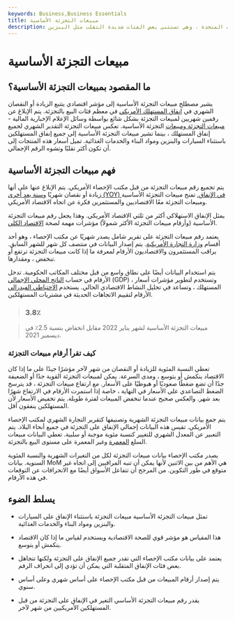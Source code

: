 ```yaml
---
keywords: Business,Business Essentials
title: مبيعات التجزئة الأساسية
description: تعتبر مبيعات التجزئة الأساسية مؤشرًا اقتصاديًا لقوة تجارة التجزئة في الولايات المتحدة ، وهي تستثني بعض الفئات شديدة التقلب مثل البنزين.
---
```


# مبيعات التجزئة الأساسية
## ما المقصود بمبيعات التجزئة الأساسية؟

يشير مصطلح مبيعات التجزئة الأساسية إلى مؤشر اقتصادي يتتبع الزيادة أو النقصان الشهري في [إنفاق المستهلك الأمريكي](/consumer-spending) في معظم فئات البيع بالتجزئة. يتم الإبلاغ عن رقمين شهريين لمبيعات التجزئة بشكل شائع بواسطة وسائل الإعلام الإخبارية المالية - [مبيعات التجزئة ومبيعات](/retail-sales) التجزئة الأساسية. تعكس مبيعات التجزئة التقدير الشهري لجميع إنفاق المستهلك ، بينما تشير مبيعات التجزئة الأساسية إلى جميع إنفاق المستهلكين باستثناء السيارات والبنزين ومواد البناء والخدمات الغذائية. تميل أسعار هذه المنتجات إلى أن تكون أكثر تقلبًا وتشوه الرقم الإجمالي.

## فهم مبيعات التجزئة الأساسية

يتم تجميع رقم مبيعات التجزئة من قبل مكتب الإحصاء الأمريكي. يتم الإبلاغ عنها على أنها زيادة أو نقصان شهريًا [وسنة بعد أخرى (YOY) في الإنفاق.](/year-over-year) تمنح مبيعات التجزئة الأساسية ومبيعات التجزئة معًا الاقتصاديين والمستثمرين فكرة عن اتجاه الاقتصاد الأمريكي.

يمثل الإنفاق الاستهلاكي أكثر من ثلثي الاقتصاد الأمريكي. وهذا يجعل رقم مبيعات التجزئة الأساسية (وأرقام مبيعات التجزئة الأكثر شمولاً) مؤشرات مهمة لصحة [الاقتصاد الكلي](/economy).

يعتمد رقم مبيعات التجزئة على تقرير شامل يصدر شهريًا عن مكتب الإحصاء ، وهو أحد أقسام [وزارة التجارة الأمريكية](/department-of-commerce). يتم إصدار البيانات في منتصف كل شهر للشهر السابق. يراقب المستثمرون والاقتصاديون الأرقام لمعرفة ما إذا كانت مبيعات التجزئة ترتفع أو تنخفض ، ومقدارها.

يتم استخدام البيانات أيضًا على نطاق واسع من قبل مختلف المكاتب الحكومية. تدخل الأرقام في حساب [الناتج المحلي الإجمالي](/gdp) (GDP) ، وتستخدم لتطوير مؤشرات أسعار المستهلك ، وتساعد في تحليل النشاط الاقتصادي الحالي. يستخدم [الاحتياطي الفيدرالي](/federalreservebank) الأرقام لتقييم الاتجاهات الحديثة في مشتريات المستهلكين.

> ### 3.8٪

> مبيعات التجزئة الأساسية لشهر يناير 2022 مقابل انخفاض بنسبة 2.5٪ في ديسمبر 2021.

>

>

>

### كيف تقرأ أرقام مبيعات التجزئة

تعطي النسبة المئوية للزيادة أو النقصان من شهر لآخر مؤشرًا جيدًا على ما إذا كان الاقتصاد ينكمش أو يتوسع ، ومدى السرعة. يمكن لمبيعات التجزئة القوية جدًا أو الضعيفة جدًا أن تضع ضغطًا صعوديًا أو هبوطيًا على الأسعار. مع ارتفاع مبيعات التجزئة ، قد يترسخ الضغط التصاعدي على الأسعار في النهاية ، خاصة إذا استمرت الأرقام في الارتفاع شهرًا بعد شهر. والعكس صحيح عندما تنخفض المبيعات لفترة طويلة. يتم تخفيض الأسعار لأن المستهلكين ينفقون أقل.

يتم جمع بيانات مبيعات التجزئة الشهرية وتصنيفها كتقرير التجارة الشهري لمكتب الإحصاء الأمريكي. تقيس هذه البيانات إجمالي الإنفاق على التجزئة في جميع أنحاء البلاد. يتم التعبير عن المعدل الشهري للتغيير كنسبة مئوية موجبة أو سلبية. تغطي البيانات مبيعات السلع [المعمرة](/durables) وغير المعمرة على مستوى البيع بالتجزئة.

يصدر مكتب الإحصاء بيانات مبيعات التجزئة لكل من التغيرات الشهرية والنسبة المئوية السنوية. بيانات MoM هي الأهم من بين الاثنين لأنها يمكن أن تنبه المراقبين إلى اتجاه غير متوقع في طور التكوين. من المرجح أن تتفاعل الأسواق أيضًا مع الانحرافات عن التوقعات في هذه الأرقام.

## يسلط الضوء

- تمثل مبيعات التجزئة الأساسية مبيعات التجزئة باستثناء الإنفاق على السيارات والبنزين ومواد البناء والخدمات الغذائية.

- هذا المقياس هو مؤشر قوي للصحة الاقتصادية ويستخدم لقياس ما إذا كان الاقتصاد ينكمش أو يتوسع.

- يعتمد على بيانات مكتب الإحصاء التي تقدر جميع الإنفاق على التجزئة ولكنها تتجاهل بعض فئات الإنفاق المتقلبة التي يمكن أن تؤدي إلى انحراف الرقم.

- يتم إصدار أرقام المبيعات من قبل مكتب الإحصاء على أساس شهري وعلى أساس سنوي.

- يقدر رقم مبيعات التجزئة الأساسي التغير في الإنفاق على التجزئة من قبل المستهلكين الأمريكيين من شهر لآخر.

